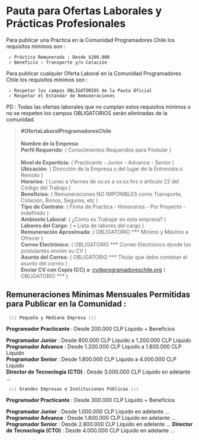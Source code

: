 # Pauta para Ofertas Laborales y Prácticas Profesionales                                                                             
         
Para publicar una Práctica en la Comunidad Programadores Chile los requisitos mínimos son :

     ✓ Práctica Remunerada : Desde $100.000
     ✓ Beneficio : Transporte y/o Colación

Para publicar cualquier Oferta Laboral en la Comunidad Programadores Chile los requisitos mínimos son :

     ✓ Respetar los campos OBLIGATORIOS de la Pauta Oficial
     ✓ Respetar el Estandar de Remuneraciones
   

PD : Todas las ofertas laborales que no cumplan estos requisitos mínimos o no se respeten los campos OBLIGATORIOS serán eliminadas de la comunidad.


> **#OfertaLaboralProgramadoresChile**                                                                                                                                                                                                                             
> **Nombre de la Empresa**:                                                                                                      
> **Perfil Requerido**:  ( Conocimientos Requeridos para Postular )                                                                                                                              
> **Nivel de Experticia**:  ( Practicante - Junior - Advance - Senior )                                                                                                            
> **Ubicación**: ( Dirección de la Empresa o del lugar de la Entrevista o Remoto )                                                       
> **Horarios**:  ( Lunes a Viernes de xx:xx a xx:xx hrs o artículo 22 del Código del Trabajo )                                                                                                                  
> **Benefícios**: ( Remuneraciones NO IMPONIBLES como Transporte, Colación, Bonos, Seguros, etc )                                                                                                                                                             
> **Tipo de Contrato**: ( Firma de Practica - Honorarios - Por Proyecto - Indefinido )                                                                                                                                                             
> **Ambiente Laboral**: (  ¿Como es Trabajar en esta empresa? )                                                                                                                                                              
> **Labores del Cargo**: (  • Lista de labores del cargo )                                                                                                                         
> **Remuneración Aproximada**: ( OBLIGATORIO ***  Mínimo y Máximo a Ofrecer )                                                                                                                                                             
> **Correo Electrónico**: ( OBLIGATORIO *** Correo Electrónico donde los postulantes envíen su CV )                                                                                                                                                            
> **Asunto del Correo**: ( OBLIGATORIO *** Titular que debe contener el asunto del correo )                                                                                                                                                             
> **Enviar CV con Copia (CC) a**: cv@programadoreschile.org ( OBLIGATORIO *** )                                                                                                                                                              

## Remuneraciones Minimas Mensuales Permitidas para Publicar en la Comunidad :

     ::: Pequeña y Mediana Empresa :::                                                       
**Programador Practicante** : Desde 200.000 CLP Liquido + Beneficios          

**Programador Junior** : Desde 800.000 CLP Liquido a 1.200.000 CLP Liquido                                                    
**Programador Advance** : Desde 1.200.000 CLP Liquido a 1.800.000 CLP Liquido                                                   
**Programador Senior** : Desde 1.800.000 CLP Liquido a 4.000.000 CLP Liquido  
**Director de Tecnoclogía (CTO)** : Desde 3.000.000 CLP Liquido en adelante ... 

     ::: Grandes Empresas e Instituciones Públicas :::
**Programador Practicante** : Desde 300.000 CLP Liquido + Beneficios        

**Programador Junior** : Desde 1.000.000 CLP Liquido en adelante ...                                                           
**Programador Advance** : Desde 1.800.000 CLP Liquido en adelante ...                                                           
**Programador Senior** : Desde 2.800.000 CLP Liquido en adelante ...                                                           **Director de Tecnoclogía (CTO)** : Desde 4.000.000 CLP Liquido en adelante ...                                                     
